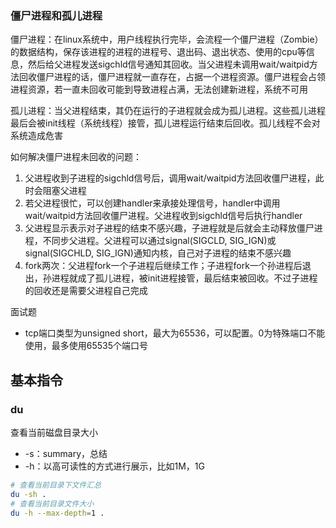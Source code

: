### 僵尸进程和孤儿进程

僵尸进程：在linux系统中，用户线程执行完毕，会流程一个僵尸进程（Zombie）的数据结构，保存该进程的进程的进程号、退出码、退出状态、使用的cpu等信息，然后给父进程发送sigchld信号通知其回收。当父进程未调用wait/waitpid方法回收僵尸进程的话，僵尸进程就一直存在，占据一个进程资源。僵尸进程会占领进程资源，若一直未回收可能到导致进程占满，无法创建新进程，系统不可用

孤儿进程：当父进程结束，其仍在运行的子进程就会成为孤儿进程。这些孤儿进程最后会被init线程（系统线程）接管，孤儿进程运行结束后回收。孤儿线程不会对系统造成危害

如何解决僵尸进程未回收的问题：

1. 父进程收到子进程的sigchld信号后，调用wait/waitpid方法回收僵尸进程，此时会阻塞父进程
2. 若父进程很忙，可以创建handler来承接处理信号，handler中调用wait/waitpid方法回收僵尸进程。父进程收到sigchld信号后执行handler
3. 父进程显示表示对子进程的结束不感兴趣，子进程就是后就会主动释放僵尸进程，不同步父进程。父进程可以通过signal(SIGCLD, SIG_IGN)或signal(SIGCHLD, SIG_IGN)通知内核，自己对子进程的结束不感兴趣
4. fork两次：父进程fork一个子进程后继续工作；子进程fork一个孙进程后退出，孙进程就成了孤儿进程，被init进程接管，最后结束被回收。不过子进程的回收还是需要父进程自己完成



面试题

- tcp端口类型为unsigned short，最大为65536，可以配置。0为特殊端口不能使用，最多使用65535个端口号



## 基本指令

### du

查看当前磁盘目录大小

- -s：summary，总结
- -h：以高可读性的方式进行展示，比如1M，1G

```sh
# 查看当前目录下文件汇总
du -sh .
# 查看当前目录文件大小
du -h --max-depth=1 .
```

